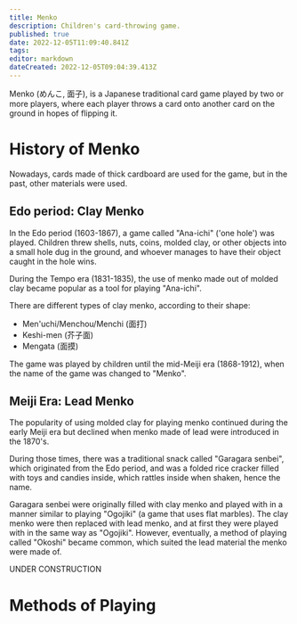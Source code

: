 ```yaml
---
title: Menko
description: Children's card-throwing game.
published: true
date: 2022-12-05T11:09:40.841Z
tags: 
editor: markdown
dateCreated: 2022-12-05T09:04:39.413Z
---
```


Menko (めんこ, 面子), is a Japanese traditional card game played by two or more players, where each player throws a card onto another card on the ground in hopes of flipping it.

# History of Menko
Nowadays, cards made of thick cardboard are used for the game, but in the past, other materials were used.
## Edo period: Clay Menko
In the Edo period (1603-1867), a game called "Ana-ichi" ('one hole') was played. Children threw shells, nuts, coins, molded clay, or other objects into a small hole dug in the ground, and whoever manages to have their object caught in the hole wins.

During the Tempo era (1831-1835), the use of menko made out of molded clay became popular as a tool for playing "Ana-ichi". 

There are different types of clay menko, according to their shape:
- Men'uchi/Menchou/Menchi (面打)
- Keshi-men (芥子面)
- Mengata (面摸)

The game was played by children until the mid-Meiji era (1868-1912), when the name of the game was changed to "Menko".

## Meiji Era: Lead Menko
The popularity of using molded clay for playing menko continued during the early Meiji era but declined when menko made of lead were introduced in the 1870's. 

During those times, there was a traditional snack called "Garagara senbei", which originated from the Edo period, and was a folded rice cracker filled with toys and candies inside, which rattles inside when shaken, hence the name.

Garagara senbei were originally filled with clay menko and played with in a manner similar to playing "Ogojiki" (a game that uses flat marbles). The clay menko were then replaced with lead menko, and at first they were played with in the same way as "Ogojiki". However, eventually, a method of playing called "Okoshi" became common, which suited the lead material the menko were made of.

UNDER CONSTRUCTION

# Methods of Playing


